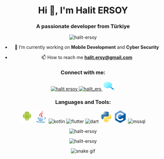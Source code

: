 <div align="center">
  <h1>Hi 👋, I'm Halit ERSOY</h1>
  <h3>A passionate developer from Türkiye</h3>

  <p>
    <img src="https://komarev.com/ghpvc/?username=halit-ersoy&label=Profile%20views&color=0e75b6&style=flat" alt="halit-ersoy" />
  </p>

  - 🔭 I’m currently working on **Mobile Development** and **Cyber Security**

  - 📫 How to reach me **halit.ersy@gmail.com**

  <h3>Connect with me:</h3>
  <p>
    <a href="https://www.linkedin.com/in/halit-ersoy/" target="blank">
      <img src="https://raw.githubusercontent.com/rahuldkjain/github-profile-readme-generator/master/src/images/icons/Social/linked-in-alt.svg" alt="halit ersoy" height="30" width="40" />
    </a>
    <a href="https://www.instagram.com/halit_ers/" target="blank">
      <img src="https://raw.githubusercontent.com/rahuldkjain/github-profile-readme-generator/master/src/images/icons/Social/instagram.svg" alt="halit_ers" height="30" width="40" />
    </a>
    <a href="https://halit-ersoy.github.io/Blog/" target="blank">
      <img src="https://raw.githubusercontent.com/ChengHung-Wang/course-pro-gui/a41de26cbfe9ee3112e2a4cf8c10e98041648b52/src/assets/fluentIcons/icons8-search.svg" alt="personal website" height="30" width="40" />
    </a>
  </p>

  <h3>Languages and Tools:</h3>
  <p>
    <img src="https://raw.githubusercontent.com/devicons/devicon/master/icons/android/android-original-wordmark.svg" alt="android" width="40" height="40" />
    <img src="https://raw.githubusercontent.com/devicons/devicon/master/icons/java/java-original.svg" alt="java" width="40" height="40" />
    <img src="https://www.vectorlogo.zone/logos/kotlinlang/kotlinlang-icon.svg" alt="kotlin" width="40" height="40" />
    <img src="https://raw.githubusercontent.com/rahuldkjain/github-profile-readme-generator/888aff31e1d26dd2a6acf6afebbc34970aeb0118/src/images/icons/MobileAppDevelopment/flutter.svg" alt="flutter" width="40" height="40" />
    <img src="https://raw.githubusercontent.com/rahuldkjain/github-profile-readme-generator/888aff31e1d26dd2a6acf6afebbc34970aeb0118/src/images/icons/MobileAppDevelopment/dart.svg" alt="dart" width="40" height="40" />
    <img src="https://raw.githubusercontent.com/devicons/devicon/master/icons/python/python-original.svg" alt="python" width="40" height="40" />
    <img src="https://raw.githubusercontent.com/devicons/devicon/master/icons/c/c-original.svg" alt="c" width="40" height="40" />
    <img src="https://www.svgrepo.com/show/303229/microsoft-sql-server-logo.svg" alt="mssql" width="40" height="40" />
  </p>


  <p>
    <img src="https://github-readme-stats.vercel.app/api/top-langs?username=halit-ersoy&show_icons=true&locale=en&layout=compact" alt="halit-ersoy" />
  </p>

  <p>
    <img src="https://github-readme-streak-stats.herokuapp.com/?user=halit-ersoy&" alt="halit-ersoy" />
  </p>

  <img src="https://github.com/halit-ersoy/halit-ersoy/blob/output/github-contribution-grid-snake.gif" alt="snake gif" />
</div>
